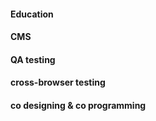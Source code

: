 #### Education

#### CMS

#### QA testing

#### cross-browser testing

#### co designing & co programming
